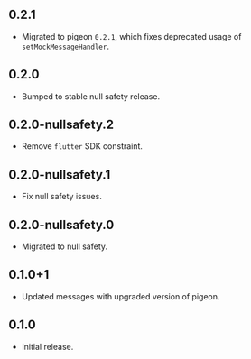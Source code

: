 ## 0.2.1

* Migrated to pigeon `0.2.1`, which fixes deprecated usage of `setMockMessageHandler`.

## 0.2.0

* Bumped to stable null safety release.

## 0.2.0-nullsafety.2

* Remove `flutter` SDK constraint.

## 0.2.0-nullsafety.1

* Fix null safety issues.

## 0.2.0-nullsafety.0

* Migrated to null safety.

## 0.1.0+1

* Updated messages with upgraded version of pigeon.

## 0.1.0

* Initial release.
